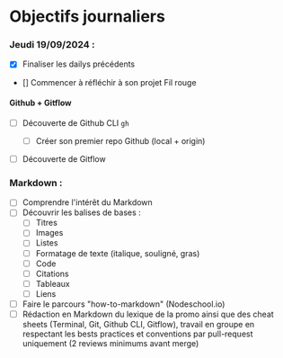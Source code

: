 # Objectifs journaliers

### Jeudi 19/09/2024 :

- [x] Finaliser les dailys précédents
- [] Commencer à réfléchir à son projet Fil rouge

#### Github + Gitflow

- [ ] Découverte de Github CLI `gh`

  - [ ] Créer son premier repo Github (local + origin)

- [ ] Découverte de Gitflow

### Markdown :

- [ ] Comprendre l'intérêt du Markdown
- [ ] Découvrir les balises de bases :
  - [ ] Titres
  - [ ] Images
  - [ ] Listes
  - [ ] Formatage de texte (italique, souligné, gras)
  - [ ] Code
  - [ ] Citations
  - [ ] Tableaux
  - [ ] Liens
- [ ] Faire le parcours "how-to-markdown" (Nodeschool.io)
- [ ] Rédaction en Markdown du lexique de la promo ainsi que des cheat sheets (Terminal, Git, Github CLI, Gitflow), travail en groupe en respectant les bests practices et conventions par pull-request uniquement (2 reviews minimums avant merge)
